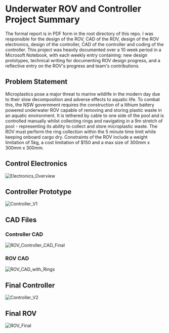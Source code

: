 # Underwater ROV and Controller Project Summary
The formal report is in PDF form in the root directory of this repo. I was responsible for the design of the ROV, CAD of the ROV, design of the ROV electronics, design of the controller, CAD of the controller and coding of the controller. This project was heavily documented over a 10 week period in a Microsoft Notebook, with each weekly entry containing: new design prototypes, technical writing for documenting ROV design progress, and a reflective entry on the ROV's progress and team's contributions. 

## Problem Statement
Microplastics pose a major threat to marine wildlife in the modern day due to their slow decomposition and adverse effects to aquatic life. To combat this, the NSW government requires the construction of a lithium battery powered underwater ROV capable of removing and storing plastic waste in an aquatic environment. It is tethered by cable to one side of the pool and is controlled manually whilst collecting rings and navigating in a 9m stretch of pool - representing its ability to collect and store microplastic waste. The ROV must perform the ring collection within the 5 minute time limit while keeping onboard cargo dry. Constraints of the ROV include a weight limitation of 5kg, a cost limitation of $150 and a max size of 300mm x 300mm x 300mm. 

## Control Electronics
![Electronics_Overview](https://github.com/user-attachments/assets/145d5338-c476-40a4-9399-aa77c39e62b3)

## Controller Prototype
![Controller_V1](https://github.com/user-attachments/assets/25b1a543-40f5-4034-ba1d-1f48325364ab)

## CAD Files
### Controller CAD
![ROV_Controller_CAD_Final](https://github.com/user-attachments/assets/cb64f78d-0e1c-4fc5-8428-1f88f1beb40e)

### ROV CAD
![ROV_CAD_with_Rings](https://github.com/user-attachments/assets/6de58db9-ad84-473c-bc57-273cd0e0c5af)

## Final Controller
![Controller_V2](https://github.com/user-attachments/assets/795a0e27-ffe4-455b-b375-484c431b08f1)

## Final ROV
![ROV_Final](https://github.com/user-attachments/assets/1bd6678f-b5c9-4f1c-b773-1e25c91633df)

